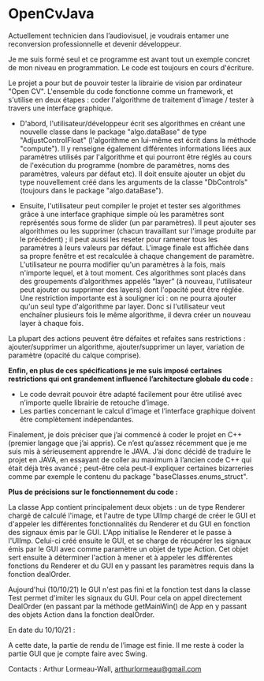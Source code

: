 # OpenCvJava


Actuellement technicien dans l’audiovisuel, je voudrais entamer une reconversion professionnelle et devenir développeur. 

Je me suis formé seul et ce programme est avant tout un exemple concret de mon niveau en programmation. Le code est toujours en cours d'écriture.


Le projet a pour but de pouvoir tester la librairie de vision par ordinateur "Open CV". L'ensemble du code fonctionne comme un framework, et s'utilise en deux étapes : coder l'algorithme de traitement d’image / tester à travers une interface graphique.



* D'abord, l'utilisateur/développeur écrit ses algorithmes en créant une nouvelle classe dans le package "algo.dataBase" de type "AdjustControlFloat" (l'algorithme en lui-même est écrit dans la méthode "compute"). Il y renseigne également différentes informations liées aux paramètres utilisés par l'algorithme et qui pourront être réglés au cours de l'exécution du programme (nombre de paramètres, noms des paramètres, valeurs par défaut etc). Il doit ensuite ajouter un objet du type nouvellement créé dans les arguments de la classe "DbControls" (toujours dans le package "algo.dataBase").



* Ensuite, l'utilisateur peut compiler le projet et tester ses algorithmes grâce à une interface graphique simple où les paramètres sont représentés sous forme de slider (un par paramètres). Il peut ajouter ses algorithmes ou les supprimer (chacun travaillant sur l'image produite par le précédent) ; il peut aussi les reseter pour ramener tous les paramètres à leurs valeurs par défaut. L'image finale est affichée dans sa propre fenêtre et est recalculée à chaque changement de paramètre. L'utilisateur ne pourra modifier qu'un paramètres à la fois, mais n'importe lequel, et à tout moment. Ces algorithmes sont placés dans des groupements d’algorithmes appelés “layer” (à nouveau, l'utilisateur peut ajouter ou supprimer des layers) dont l'opacité peut être réglée. Une restriction importante est à souligner ici : on ne pourra ajouter qu'un seul type d'algorithme par layer. Donc si l'utilisateur veut enchaîner plusieurs fois le même algorithme, il devra créer un nouveau layer à chaque fois.

La plupart des actions peuvent être défaites et refaites sans restrictions : ajouter/supprimer un algorithme, ajouter/supprimer un layer, variation de paramètre (opacité du calque comprise).



**Enfin, en plus de ces spécifications je me suis imposé certaines restrictions qui ont grandement influencé l’architecture globale du code :**


* Le code devrait pouvoir être adapté facilement pour être utilisé avec n’importe quelle librairie de retouche d’image.
* Les parties concernant le calcul d'image et l’interface graphique doivent être complètement indépendantes.



Finalement, je dois préciser que j’ai commencé à coder le projet en C++ (premier langage que j’ai appris). Ce n’est qu’assez récemment que je me suis mis à sérieusement apprendre le JAVA. J’ai donc décidé de traduire le projet en JAVA, en essayant de coller au maximum à l’ancien code C++ qui était déjà très avancé ; peut-être cela peut-il expliquer certaines bizarreries comme par exemple le contenu du package "baseClasses.enums_struct".

**Plus de précisions sur le fonctionnement du code :** 

La classe App contient principalement deux objets : un de type Renderer chargé de calculé l'image, et l'autre de type UIImp chargé de créer le GUI et d'appeler les différentes fonctionnalités du Renderer et du GUI en fonction des signaux émis par le GUI. L'App initialise le Renderer et le passe à l'UIImp.
Celui-ci créé ensuite le GUI, et se charge de récupérer les signaux émis par le GUI avec comme paramètre un objet de type Action. Cet objet sert ensuite à déterminer l'action à mener et à appeler les différentes fonctions du Renderer et du GUI en y passant les paramètres requis dans la fonction dealOrder.

Aujourd'hui (10/10/21) le GUI n'est pas fini et la fonction test dans la classe Test permet d'imiter les signaux du GUI. Pour cela on appel directement DealOrder (en passant par la méthode getMainWin() de App en y passant des objets Action dans la fonction dealOrder. 


En date du 10/10/21 :

A cette date, la partie de rendu de l’image est finie. Il me reste à coder la partie GUI que je compte faire avec Swing. 

Contacts : Arthur Lormeau-Wall, arthurlormeau@gmail.com

